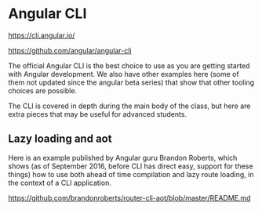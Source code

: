 # Angular CLI

https://cli.angular.io/

https://github.com/angular/angular-cli

The official Angular CLI is the best choice to use as you are getting
started with Angular development. We also have other examples here
(some of them not updated since the angular beta series) that show
that other tooling choices are possible.

The CLI is covered in depth during the main body of the class, but
here are extra pieces that may be useful for advanced students.

## Lazy loading and aot

Here is an example published by Angular guru Brandon Roberts, which
shows (as of September 2016, before CLI has direct easy, support for
these things) how to use both ahead of time compilation and lazy route
loading, in the context of a CLI application.

https://github.com/brandonroberts/router-cli-aot/blob/master/README.md
